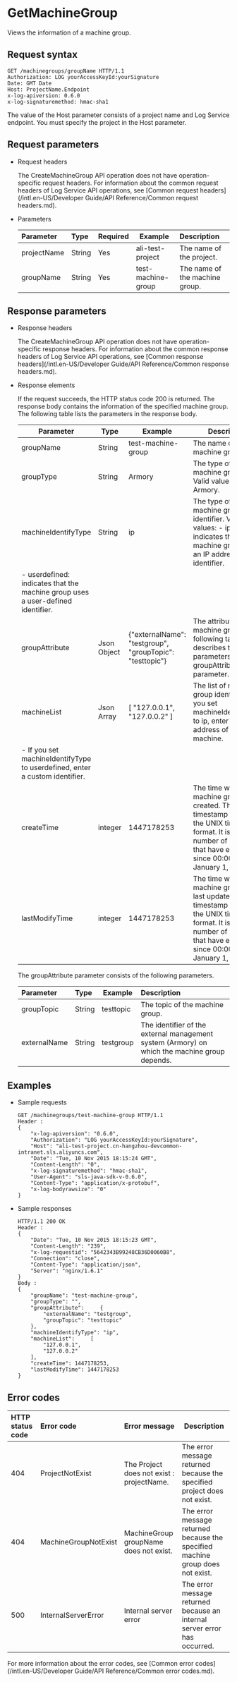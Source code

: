 # GetMachineGroup

Views the information of a machine group.

## Request syntax

```
GET /machinegroups/groupName HTTP/1.1
Authorization: LOG yourAccessKeyId:yourSignature
Date: GMT Date
Host: ProjectName.Endpoint
x-log-apiversion: 0.6.0
x-log-signaturemethod: hmac-sha1
```

The value of the Host parameter consists of a project name and Log Service endpoint. You must specify the project in the Host parameter.

## Request parameters

-   Request headers

    The CreateMachineGroup API operation does not have operation-specific request headers. For information about the common request headers of Log Service API operations, see [Common request headers](/intl.en-US/Developer Guide/API Reference/Common request headers.md).

-   Parameters

    |Parameter|Type|Required|Example|Description|
    |:--------|:---|:-------|-------|:----------|
    |projectName|String|Yes|ali-test-project|The name of the project.|
    |groupName|String|Yes|test-machine-group|The name of the machine group.|


## Response parameters

-   Response headers

    The CreateMachineGroup API operation does not have operation-specific response headers. For information about the common response headers of Log Service API operations, see [Common response headers](/intl.en-US/Developer Guide/API Reference/Common response headers.md).

-   Response elements

    If the request succeeds, the HTTP status code 200 is returned. The response body contains the information of the specified machine group. The following table lists the parameters in the response body.

    |Parameter|Type|Example|Description|
    |---------|----|-------|-----------|
    |groupName|String|test-machine-group|The name of the machine group.|
    |groupType|String|Armory|The type of the machine group. Valid values: null and Armory.|
    |machineIdentifyType|String|ip|The type of the machine group identifier. Valid values:    -   ip: indicates that the machine group uses an IP address as an identifier.
    -   userdefined: indicates that the machine group uses a user-defined identifier. |
    |groupAttribute|Json Object|\{"externalName": "testgroup", "groupTopic": "testtopic"\}|The attributes of the machine group. The following table describes the parameters in the groupAttribute parameter.|
    |machineList|Json Array|\[ "127.0.0.1", "127.0.0.2" \]|The list of machine group identifiers.    -   If you set machineIdentifyType to ip, enter the IP address of the machine.
    -   If you set machineIdentifyType to userdefined, enter a custom identifier. |
    |createTime|integer|1447178253|The time when the machine group was created. The timestamp follows the UNIX time format. It is the number of seconds that have elapsed since 00:00:00, January 1, 1970.|
    |lastModifyTime|integer|1447178253|The time when the machine group was last updated. The timestamp follows the UNIX time format. It is the number of seconds that have elapsed since 00:00:00, January 1, 1970.|

    The groupAttribute parameter consists of the following parameters.

    |Parameter|Type|Example|Description|
    |:--------|:---|-------|:----------|
    |groupTopic|String|testtopic|The topic of the machine group.|
    |externalName|String|testgroup|The identifier of the external management system \(Armory\) on which the machine group depends.|


## Examples

-   Sample requests

    ```
    GET /machinegroups/test-machine-group HTTP/1.1
    Header :
    {
        "x-log-apiversion": "0.6.0",
        "Authorization": "LOG yourAccessKeyId:yourSignature",
        "Host": "ali-test-project.cn-hangzhou-devcommon-intranet.sls.aliyuncs.com",
        "Date": "Tue, 10 Nov 2015 18:15:24 GMT",
        "Content-Length": "0",
        "x-log-signaturemethod": "hmac-sha1",
        "User-Agent": "sls-java-sdk-v-0.6.0",
        "Content-Type": "application/x-protobuf",
        "x-log-bodyrawsize": "0"
    }
    ```

-   Sample responses

    ```
    HTTP/1.1 200 OK
    Header :
    {
        "Date": "Tue, 10 Nov 2015 18:15:23 GMT",
        "Content-Length": "239",
        "x-log-requestid": "5642343B99248CB36D0060B8",
        "Connection": "close",
        "Content-Type": "application/json",
        "Server": "nginx/1.6.1"
    }
    Body :
    {
        "groupName": "test-machine-group",
        "groupType": "",
        "groupAttribute":     {
            "externalName": "testgroup",
            "groupTopic": "testtopic"
        },
        "machineIdentifyType": "ip",
        "machineList":     [
            "127.0.0.1",
            "127.0.0.2"
        ],
        "createTime": 1447178253,
        "lastModifyTime": 1447178253
    }
    ```


## Error codes

|HTTP status code|Error code|Error message|Description|
|:---------------|:---------|:------------|-----------|
|404|ProjectNotExist|The Project does not exist : projectName.|The error message returned because the specified project does not exist.|
|404|MachineGroupNotExist|MachineGroup groupName does not exist.|The error message returned because the specified machine group does not exist.|
|500|InternalServerError|Internal server error|The error message returned because an internal server error has occurred.|

For more information about the error codes, see [Common error codes](/intl.en-US/Developer Guide/API Reference/Common error codes.md).


